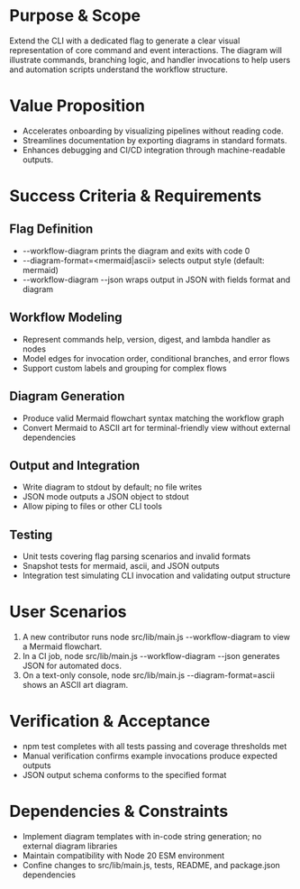 # Purpose & Scope

Extend the CLI with a dedicated flag to generate a clear visual representation of core command and event interactions. The diagram will illustrate commands, branching logic, and handler invocations to help users and automation scripts understand the workflow structure.

# Value Proposition

- Accelerates onboarding by visualizing pipelines without reading code.
- Streamlines documentation by exporting diagrams in standard formats.
- Enhances debugging and CI/CD integration through machine-readable outputs.

# Success Criteria & Requirements

## Flag Definition
- --workflow-diagram prints the diagram and exits with code 0
- --diagram-format=<mermaid|ascii> selects output style (default: mermaid)
- --workflow-diagram --json wraps output in JSON with fields format and diagram

## Workflow Modeling
- Represent commands help, version, digest, and lambda handler as nodes
- Model edges for invocation order, conditional branches, and error flows
- Support custom labels and grouping for complex flows

## Diagram Generation
- Produce valid Mermaid flowchart syntax matching the workflow graph
- Convert Mermaid to ASCII art for terminal-friendly view without external dependencies

## Output and Integration
- Write diagram to stdout by default; no file writes
- JSON mode outputs a JSON object to stdout
- Allow piping to files or other CLI tools

## Testing
- Unit tests covering flag parsing scenarios and invalid formats
- Snapshot tests for mermaid, ascii, and JSON outputs
- Integration test simulating CLI invocation and validating output structure

# User Scenarios

1. A new contributor runs node src/lib/main.js --workflow-diagram to view a Mermaid flowchart.
2. In a CI job, node src/lib/main.js --workflow-diagram --json generates JSON for automated docs.
3. On a text-only console, node src/lib/main.js --diagram-format=ascii shows an ASCII art diagram.

# Verification & Acceptance

- npm test completes with all tests passing and coverage thresholds met
- Manual verification confirms example invocations produce expected outputs
- JSON output schema conforms to the specified format

# Dependencies & Constraints

- Implement diagram templates with in-code string generation; no external diagram libraries
- Maintain compatibility with Node 20 ESM environment
- Confine changes to src/lib/main.js, tests, README, and package.json dependencies